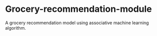 # Grocery-recommendation-module
A grocery recommendation model using associative machine learning algorithm.
